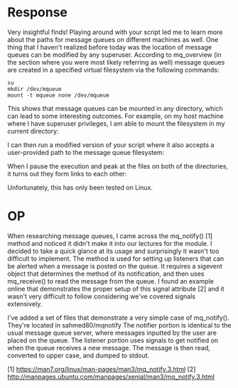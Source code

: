 # Response
Very insightful finds! Playing around with your script led me to learn more about the paths for message queues on different machines as well. One thing that I haven't realized before today was the location of message queues can be modified by any superuser. According to mq_overview (in the section where you were most likely referring as well) message queues are created in a specified virtual filesystem via the following commands:

```shell
su
mkdir /dev/mqueue
mount -t mqueue none /dev/mqueue
```

This shows that message queues can be mounted in any directory, which can lead to some interesting outcomes. For example, on my host machine where I have superuser privileges, I am able to mount the filesystem in my current directory: 

I can then run a modified version of your script where it also accepts a user-provided path to the message queue filesystem:
 

When I pause the execution and peak at the files on both of the directories, it turns out they form links to each other:
 

Unfortunately, this has only been tested on Linux.

# OP
When researching message queues, I came across the mq_notify() [1] method and noticed it didn't make it into our lectures for the module. I decided to take a quick glance at its usage and surprisingly it wasn't too difficult to implement. The method is used for setting up listeners that can be alerted when a message is posted on the queue. It requires a sigevent object that determines the method of its notification, and then uses mq_receive() to read the message from the queue. I found an example online that demonstrates the proper setup of this signal attribute [2] and it wasn't very difficult to follow considering we've covered signals extensively.

I've added a set of files that demonstrate a very simple case of mq_notify(). They're located in sahmed80/mqnotify The notifier portion is identical to the usual message queue server, where messages inputted by the user are placed on the queue. The listener portion uses signals to get notified on when the queue receives a new message. The message is then read, converted to upper case, and dumped to stdout.

[1] https://man7.org/linux/man-pages/man3/mq_notify.3.html
[2] http://manpages.ubuntu.com/manpages/xenial/man3/mq_notify.3.html
